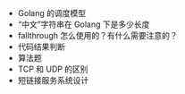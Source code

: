- Golang 的调度模型
- “中文”字符串在 Golang 下是多少长度
- fallthrough 怎么使用的？有什么需要注意的？
- 代码结果判断
- 算法题
- TCP 和 UDP 的区别
- 短链接服务系统设计

